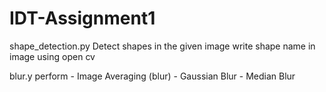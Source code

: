 # IDT-Assignment1

shape_detection.py
    Detect shapes in the given image
    write shape name in image using open cv
    
blur.y
    perform 
      - Image Averaging (blur)
      - Gaussian Blur
      - Median Blur
